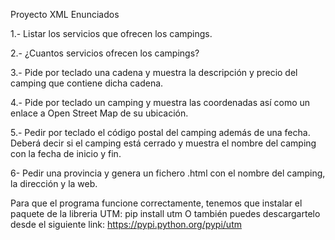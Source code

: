 Proyecto XML
Enunciados

1.- Listar los servicios que ofrecen los campings.

2.- ¿Cuantos servicios ofrecen los campings?

3.- Pide por teclado una cadena y muestra la descripción y precio del camping que contiene dicha cadena.

4.- Pide por teclado un camping y muestra las coordenadas así como un enlace a Open Street Map de su ubicación.

5.- Pedir por teclado el código postal del camping además de una fecha. Deberá decir si el camping está cerrado y muestra el nombre del camping con la fecha de inicio y fin.

6- Pedir una provincia y genera un fichero .html con el nombre del camping, la dirección y la web.

Para que el programa funcione correctamente, tenemos que instalar el paquete de la libreria UTM:
pip install utm
O también puedes descargartelo desde el siguiente link:
https://pypi.python.org/pypi/utm

